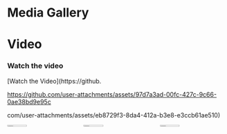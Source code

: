 # Media Gallery
# Video

### Watch the video
[Watch the Video](https://github.

https://github.com/user-attachments/assets/97d7a3ad-00fc-427c-9c66-0ae38bd9e95c

com/user-attachments/assets/eb8729f3-8da4-412a-b3e8-e3ccb61ae510)

<div style="display: flex; justify-content: space-between; flex-wrap: wrap;">
    <div style="flex: 1; display: flex; justify-content: space-between; flex-wrap: wrap;">
        <img src="https://github.com/user-attachments/assets/4495cbb0-365f-4544-ae5e-70be2b52f07e" alt="Image 1" style="width: 30%; margin-bottom: 10px;">
        <img src="https://github.com/user-attachments/assets/10ce47ca-4922-408e-a358-7e2ec847a16a" alt="Image 2" style="width: 30%; margin-bottom: 10px;">
        <img src="https://github.com/user-attachments/assets/b8245162-3e93-43c5-971f-62e940747710" alt="Image 3" style="width: 30%; margin-bottom: 10px;">
    </div>
</div>
